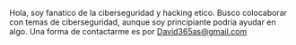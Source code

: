 Hola, soy fanatico de la ciberseguridad y hacking etico.
Busco colocaborar con temas de ciberseguridad, aunque soy principiante podria ayudar en algo.
Una forma de contactarme es por David365as@gmail.com
<!---
David365as/David365as is a ✨ special ✨ repository because its `README.md` (this file) appears on your GitHub profile.
You can click the Preview link to take a look at your changes.
--->
